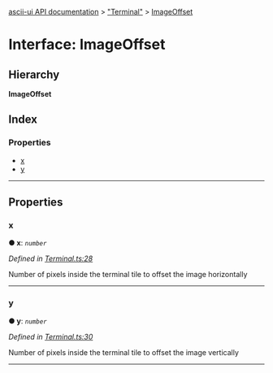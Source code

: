 [ascii-ui API documentation](../README.md) > ["Terminal"](../modules/_terminal_.md) > [ImageOffset](../interfaces/_terminal_.imageoffset.md)

# Interface: ImageOffset

## Hierarchy

**ImageOffset**

## Index

### Properties

* [x](_terminal_.imageoffset.md#x)
* [y](_terminal_.imageoffset.md#y)

---

## Properties

<a id="x"></a>

###  x

**● x**: *`number`*

*Defined in [Terminal.ts:28](https://github.com/danikaze/ascii-ui/blob/cfe4704/src/Terminal.ts#L28)*

Number of pixels inside the terminal tile to offset the image horizontally

___
<a id="y"></a>

###  y

**● y**: *`number`*

*Defined in [Terminal.ts:30](https://github.com/danikaze/ascii-ui/blob/cfe4704/src/Terminal.ts#L30)*

Number of pixels inside the terminal tile to offset the image vertically

___

